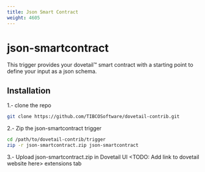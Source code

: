 ```yaml
---
title: Json Smart Contract
weight: 4605
---
```


# json-smartcontract

This trigger provides your dovetail™ smart contract with a starting point to define your input as a json schema.

## Installation

1.- clone the repo

```bash
git clone https://github.com/TIBCOSoftware/dovetail-contrib.git
```

2.- Zip the json-smartcontract trigger

```bash
cd /path/to/dovetail-contrib/trigger
zip -r json-smartcontract.zip json-smartcontract
```

3.- Upload json-smartcontract.zip in Dovetail UI <TODO: Add link to dovetail website here> extensions tab

